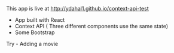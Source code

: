 This app is live at http://ydahal1.github.io/context-api-test

- App built with React
- Context API ( Three different components use the same state)
- Some Bootstrap

Try - Adding a movie
